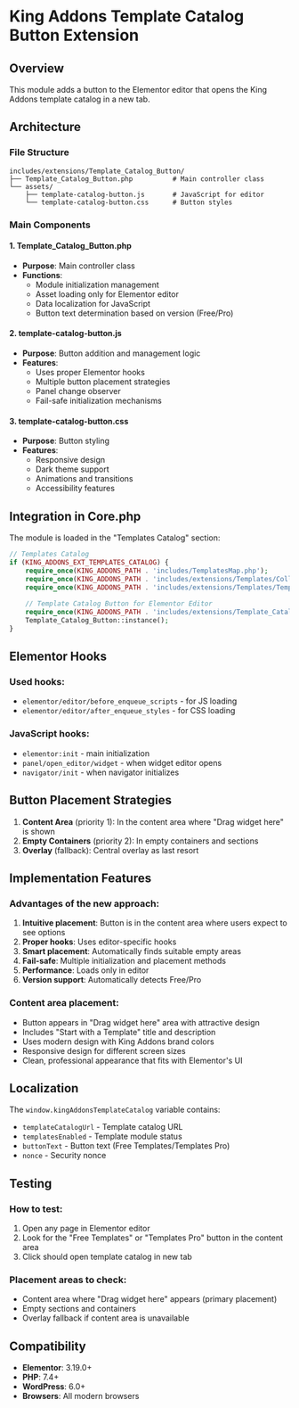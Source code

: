# King Addons Template Catalog Button Extension

## Overview
This module adds a button to the Elementor editor that opens the King Addons template catalog in a new tab.

## Architecture

### File Structure
```
includes/extensions/Template_Catalog_Button/
├── Template_Catalog_Button.php          # Main controller class
└── assets/
    ├── template-catalog-button.js       # JavaScript for editor
    └── template-catalog-button.css      # Button styles
```

### Main Components

#### 1. Template_Catalog_Button.php
- **Purpose**: Main controller class
- **Functions**:
  - Module initialization management
  - Asset loading only for Elementor editor
  - Data localization for JavaScript
  - Button text determination based on version (Free/Pro)

#### 2. template-catalog-button.js
- **Purpose**: Button addition and management logic
- **Features**:
  - Uses proper Elementor hooks
  - Multiple button placement strategies
  - Panel change observer
  - Fail-safe initialization mechanisms

#### 3. template-catalog-button.css
- **Purpose**: Button styling
- **Features**:
  - Responsive design
  - Dark theme support
  - Animations and transitions
  - Accessibility features

## Integration in Core.php

The module is loaded in the "Templates Catalog" section:

```php
// Templates Catalog
if (KING_ADDONS_EXT_TEMPLATES_CATALOG) {
    require_once(KING_ADDONS_PATH . 'includes/TemplatesMap.php');
    require_once(KING_ADDONS_PATH . 'includes/extensions/Templates/CollectionsMap.php');
    require_once(KING_ADDONS_PATH . 'includes/extensions/Templates/Templates.php');
    
    // Template Catalog Button for Elementor Editor
    require_once(KING_ADDONS_PATH . 'includes/extensions/Template_Catalog_Button/Template_Catalog_Button.php');
    Template_Catalog_Button::instance();
}
```

## Elementor Hooks

### Used hooks:
- `elementor/editor/before_enqueue_scripts` - for JS loading
- `elementor/editor/after_enqueue_styles` - for CSS loading

### JavaScript hooks:
- `elementor:init` - main initialization
- `panel/open_editor/widget` - when widget editor opens
- `navigator/init` - when navigator initializes

## Button Placement Strategies

1. **Content Area** (priority 1): In the content area where "Drag widget here" is shown
2. **Empty Containers** (priority 2): In empty containers and sections
3. **Overlay** (fallback): Central overlay as last resort

## Implementation Features

### Advantages of the new approach:
1. **Intuitive placement**: Button is in the content area where users expect to see options
2. **Proper hooks**: Uses editor-specific hooks
3. **Smart placement**: Automatically finds suitable empty areas
4. **Fail-safe**: Multiple initialization and placement methods
5. **Performance**: Loads only in editor
6. **Version support**: Automatically detects Free/Pro

### Content area placement:
- Button appears in "Drag widget here" area with attractive design
- Includes "Start with a Template" title and description
- Uses modern design with King Addons brand colors
- Responsive design for different screen sizes
- Clean, professional appearance that fits with Elementor's UI

## Localization

The `window.kingAddonsTemplateCatalog` variable contains:
- `templateCatalogUrl` - Template catalog URL
- `templatesEnabled` - Template module status
- `buttonText` - Button text (Free Templates/Templates Pro)
- `nonce` - Security nonce

## Testing

### How to test:
1. Open any page in Elementor editor
2. Look for the "Free Templates" or "Templates Pro" button in the content area
3. Click should open template catalog in new tab

### Placement areas to check:
- Content area where "Drag widget here" appears (primary placement)
- Empty sections and containers
- Overlay fallback if content area is unavailable

## Compatibility

- **Elementor**: 3.19.0+
- **PHP**: 7.4+
- **WordPress**: 6.0+
- **Browsers**: All modern browsers
